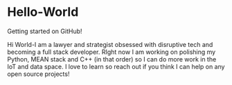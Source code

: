 # Hello-World
Getting started on GitHub!

Hi World-I am a lawyer and strategist obsessed with disruptive tech and becoming a full stack developer. RIght now I am working on polishing my Python, MEAN stack and C++ (in that order) so I can do more work in the IoT and data space. I love to learn so reach out if you think I can help on any open source projects!

